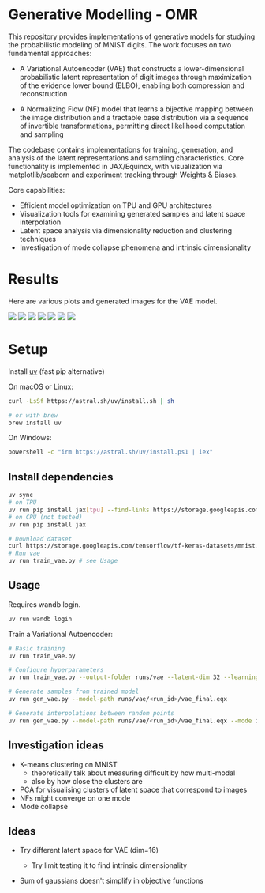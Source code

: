 # Generative Modelling - OMR

This repository provides implementations of generative models for studying the probabilistic modeling of MNIST digits. The work focuses on two fundamental approaches:

- A Variational Autoencoder (VAE) that constructs a lower-dimensional probabilistic latent representation of digit images through maximization of the evidence lower bound (ELBO), enabling both compression and reconstruction

- A Normalizing Flow (NF) model that learns a bijective mapping between the image distribution and a tractable base distribution via a sequence of invertible transformations, permitting direct likelihood computation and sampling

The codebase contains implementations for training, generation, and analysis of the latent representations and sampling characteristics. Core functionality is implemented in JAX/Equinox, with visualization via matplotlib/seaborn and experiment tracking through Weights & Biases.

Core capabilities:
- Efficient model optimization on TPU and GPU architectures
- Visualization tools for examining generated samples and latent space interpolation
- Latent space analysis via dimensionality reduction and clustering techniques
- Investigation of mode collapse phenomena and intrinsic dimensionality

# Results

Here are various plots and generated images for the VAE model.

![](plots/swift-durian-10/generated-105.png)
![](plots/swift-durian-10/pca.png)
![](plots/swift-durian-10/distance_matrix.png)
![](plots/swift-durian-10/pca_0_1.png)
![](plots/swift-durian-10/interpolation_0to1.png)
![](plots/swift-durian-10/pca_7_9.png)
![](plots/swift-durian-10/interpolation_7to9.png)

# Setup
Install [uv](https://github.com/astral-sh/uv) (fast pip alternative)

On macOS or Linux:
```bash
curl -LsSf https://astral.sh/uv/install.sh | sh

# or with brew
brew install uv
```

On Windows:
```bash
powershell -c "irm https://astral.sh/uv/install.ps1 | iex"
```

## Install dependencies

```bash
uv sync
# on TPU
uv run pip install jax[tpu] --find-links https://storage.googleapis.com/jax-releases/libtpu_releases.html
# on CPU (not tested)
uv run pip install jax
```

```bash
# Download dataset
curl https://storage.googleapis.com/tensorflow/tf-keras-datasets/mnist.npz --output mnist.npz
# Run vae
uv run train_vae.py # see Usage
```

## Usage

Requires wandb login.


```bash
uv run wandb login
```

Train a Variational Autoencoder:
```bash
# Basic training
uv run train_vae.py

# Configure hyperparameters
uv run train_vae.py --output-folder runs/vae --latent-dim 32 --learning-rate 0.001 --batch-size 64 --num-epochs 50 --num-vis-samples 10 --seed 42 --wandb-project vae-mnist

# Generate samples from trained model
uv run gen_vae.py --model-path runs/vae/<run_id>/vae_final.eqx

# Generate interpolations between random points
uv run gen_vae.py --model-path runs/vae/<run_id>/vae_final.eqx --mode interpolate
```

## Investigation ideas

- K-means clustering on MNIST
  - theoretically talk about measuring difficult by how multi-modal
  - also by how close the clusters are
- PCA for visualising clusters of latent space that correspond to images
- NFs might converge on one mode
- Mode collapse


## Ideas
- Try different latent space for VAE (dim=16)
  - Try limit testing it to find intrinsic dimensionality

- Sum of gaussians doesn't simplify in objective functions
